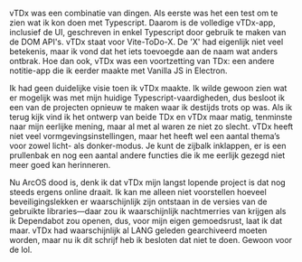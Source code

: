 vTDx was een combinatie van dingen. Als eerste was het een test om te zien wat ik kon doen met Typescript. Daarom is de volledige vTDx-app, inclusief de UI, geschreven in enkel Typescript door gebruik te maken van de DOM API's. vTDx staat voor Vite-ToDo-X. De 'X' had eigenlijk niet veel betekenis, maar ik vond dat het iets toevoegde aan de naam wat anders ontbrak. Hoe dan ook, vTDx was een voortzetting van TDx: een andere notitie-app die ik eerder maakte met Vanilla JS in Electron.

Ik had geen duidelijke visie toen ik vTDx maakte. Ik wilde gewoon zien wat er mogelijk was met mijn huidige Typescript-vaardigheden, dus besloot ik een van de projecten opnieuw te maken waar ik destijds trots op was. Als ik terug kijk vind ik het ontwerp van beide TDx en vTDx maar matig, tenminste naar mijn eerlijke mening, maar al met al waren ze niet zo slecht. vTDx heeft niet veel vormgevingsinstellingen, maar het heeft wel een aantal thema’s voor zowel licht- als donker-modus. Je kunt de zijbalk inklappen, er is een prullenbak en nog een aantal andere functies die ik me eerlijk gezegd niet meer goed kan herinneren.

Nu ArcOS dood is, denk ik dat vTDx mijn langst lopende project is dat nog steeds ergens online draait. Ik kan me alleen niet voorstellen hoeveel beveiligingslekken er waarschijnlijk zijn ontstaan in de versies van de gebruikte libraries—daar zou ik waarschijnlijk nachtmerries van krijgen als ik Dependabot zou openen, dus, voor mijn eigen gemoedsrust, laat ik dat maar. vTDx had waarschijnlijk al LANG geleden gearchiveerd moeten worden, maar nu ik dit schrijf heb ik besloten dat niet te doen. Gewoon voor de lol.
